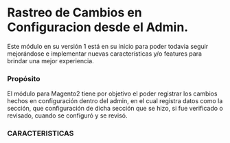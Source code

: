 # Rastreo de Cambios en Configuracion desde el Admin.

Este módulo en su versión 1 está en su inicio para poder todavia seguir mejorándose 
e implementar nuevas características y/o features para brindar una mejor experiencia.

### Propósito
El módulo para Magento2 tiene por objetivo el poder registrar los cambios hechos en configuración 
dentro del admin, en el cual registra datos como la sección, que configuración de dicha sección que
se hizo, si fue verificado o revisado, cuando se configuró y se revisó.

### CARACTERISTICAS

